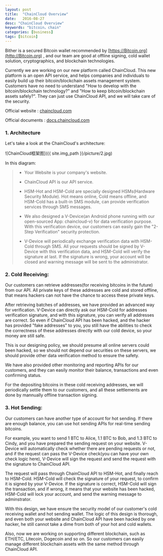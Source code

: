 ```yaml
---
layout: post
title:  "ChainCloud Overview"
date:   2016-08-27
desc: "ChainCloud Overview"
keywords: "bitcoin，chain"
categories: [business]
tags: [bitcoin]
---
```




Bither is a secured Bitcoin wallet recommended by [https://Bitcoin.org](http://Bitcoin.org) , and our team are good at offline signing, cold wallet solution, cryptographics, and blockchain technologies.

Currently we are working on our new platform called ChainCloud. This new platform is an open API service, and helps companies and individuals to easily build up their bitcoin/blockchain assets management system. Customers have no need to understand "How to develop with the bitcoin/blockchain technology?" and "How to keep bitcoin/blockchain assets safely?". They can just use ChainCloud API, and we will take care of the security.

Official website : [chaincloud.com](http://chaincloud.com)

Official documents : [docs.chaincloud.com](http://docs.chaincloud.com)

### 1. **Architecture**
 
Let's take a look at the ChainCloud's architecture:

![ChainCloud框架图]({{ site.img_path }}/picture/2.jpg)

In this diagram:

> * Your Website is your company's website.
> 
> * ChainCloud API is our API service.
> 
> * HSM-Hot and HSM-Cold are specially designed HSMs(Hardware Security Module). Hot means online, Cold means offline, and HSM-Cold has a built-in SMS module, can provide verification services through SMS messages. 
> 
> * We also designed a V-Device(an Android phone running with our open-sourced App: chaincloud-v) for data verification purpose. With this verification device, our customers can easily gain the "2-Step Verification" security protection.
>  
> * V-Device will periodically exchange verification data with HSM-Cold through SMS. All your requests should be signed by V-Device with this verification data, and HSM-Cold will verify the signature at last. If the signature is wrong, your account will be closed and warning message will be sent to the administrator.

### 2. **Cold Receiving**:

Our customers can retrieve addresses(for receiving bitcoins in the future) from our API. All private keys of these addresses are cold and stored offline, that means hackers can not have the chance to access these private keys.

After retrieving batches of addresses, we have provided an advanced way for verification. V-Device can directly ask our HSM-Cold for addresses verification signature, and with this signature, you can verify all addresses are correct. So even if ChainCloud API has been hacked, and the hacker has provided "fake addresses" to you, you still have the abilities to check the correctness of these addresses directly with our cold device, so your money are still safe.

This is our designing policy, we should presume all online servers could been hacked, so we should not depend our securities on these servers, we should provide other data verification method to ensure the safety.

We have also provided other monitoring and reporting APIs for our customers, and they can easily monitor their balance, transactions and even confirming status.

For the depositing bitcoins in these cold receiving addresses, we will periodically settle them to our customers, and all these settlements are done by mannually offline transaction signing.

### 3. **Hot Sending**:

Our customers can have another type of account for hot sending. If there are enough balance, you can use hot sending APIs for real-time sending bitcoins.

For example, you want to send 1 BTC to Alice, 1.1 BTC to Bob, and 1.3 BTC to Cindy, and you have prepared the sending request on your website. V-Device will automatically check whether there are pending requests or not, and if the request can pass the V-Device check(you can have your own check logic here), V-Device will sign the request and send the request with the signature to ChainCloud API.

The request will pass through ChainCloud API to HSM-Hot, and finally reach to HSM-Cold. HSM-Cold will check the signature of your request, to confirm it is signed by your V-Device. If the signature is correct, HSM-Cold will sign the transaction, and if wrong, it means that your website has been hacked, HSM-Cold will lock your account, and send the warning message to adminstrator.

With this design, we have ensure the security model of our customer's cold receiving wallet and hot sending wallet. The logic of this design is thorough, and even both your website and ChainCloud API have been hacked by one hacker, he still cannot take a dime from both of your hot and cold wallets.

Also, now we are working on supporting different blockchain, such as ETH/ETC, Litecoin, Dogecoin and so on. So our customers can easily manage different blockchain assets with the same method through ChainCloud API.
